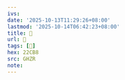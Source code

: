 ```yaml
---
ivs:
date: '2025-10-13T11:29:26+08:00'
lastmod: '2025-10-14T06:42:23+08:00'
title: 󰡢
url: 󰡢
tags: [𢲸]
hex: 22CB8
src: GHZR
note:
---
```

